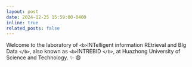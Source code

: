 ```yaml
---
layout: post
date: 2024-12-25 15:59:00-0400
inline: true
related_posts: false
---
```


Welcome to the laboratory of `<b>`INTelligent information REtrieval and BIg Data `</b>`, also known as `<b>`INTREBID `</b>`, at Huazhong University of Science and Technology. ✨ 😄
